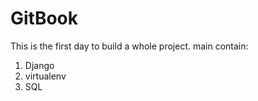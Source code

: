 # GitBook
This is the first day to build a whole project.
main contain:
1. Django
2. virtualenv
3. SQL

